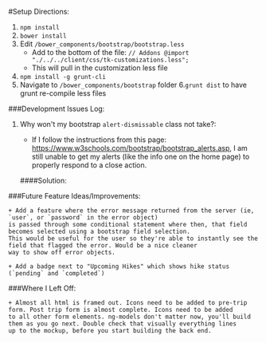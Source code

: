 #Setup Directions:
1. `npm install`
2. `bower install`
3. Edit `/bower_components/bootstrap/bootstrap.less`
	+ Add to the bottom of the file:
		`// Addons
		@import "./../../client/css/tk-customizations.less";`
	+ This will pull in the customization less file
4. `npm install -g grunt-cli`
5. Navigate to `/bower_components/bootstrap` folder
6.`grunt dist` to have grunt re-compile less files


###Development Issues Log:

1. Why won't my bootstrap `alert-dismissable` class not take?:

	+ If I follow the instructions from this page: https://www.w3schools.com/bootstrap/bootstrap_alerts.asp,
	I am still unable to get my alerts (like the info one on the home page) to properly respond to a close action.

	####Solution:



###Future Feature Ideas/Improvements:

	+ Add a feature where the error message returned from the server (ie, `user`, or `password` in the error object)
	is passed through some conditional statement where then, that field becomes selected using a bootstrap field selection.
	This would be useful for the user so they're able to instantly see the field that flagged the error. Would be a nice cleaner
	way to show off error objects.

	+ Add a badge next to "Upcoming Hikes" which shows hike status (`pending` and `completed`)


###Where I Left Off:

	+ Almost all html is framed out. Icons need to be added to pre-trip form. Post trip form is almost complete. Icons need to be added
	to all other form elements. ng-models don't matter now, you'll build them as you go next. Double check that visually everything lines
	up to the mockup, before you start building the back end.

